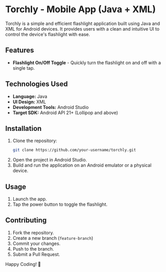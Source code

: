 
# Torchly - Mobile App (Java + XML)

Torchly is a simple and efficient flashlight application built using Java and XML for Android devices. It provides users with a clean and intuitive UI to control the device's flashlight with ease.

## Features

- **Flashlight On/Off Toggle** - Quickly turn the flashlight on and off with a single tap.

## Technologies Used

- **Language:** Java
- **UI Design:** XML
- **Development Tools:** Android Studio
- **Target SDK:** Android API 21+ (Lollipop and above)

## Installation

1. Clone the repository:
   ```bash
   git clone https://github.com/your-username/torchly.git
   ```
2. Open the project in Android Studio.
3. Build and run the application on an Android emulator or a physical device.

## Usage

1. Launch the app.
2. Tap the power button to toggle the flashlight.

## Contributing

1. Fork the repository.
2. Create a new branch (`feature-branch`)
3. Commit your changes.
4. Push to the branch.
5. Submit a Pull Request.

Happy Coding! 🚀

